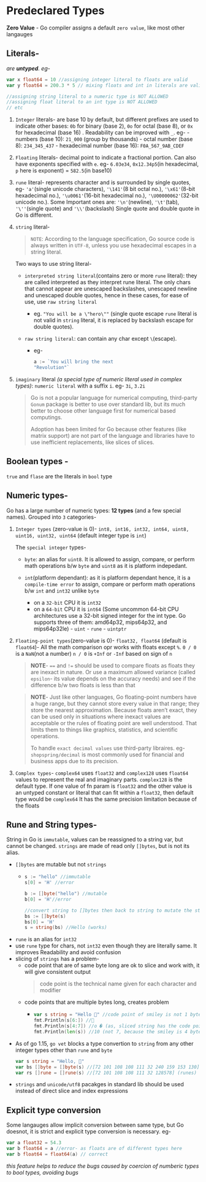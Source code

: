 # Predeclared Types
**Zero Value** - Go compiler assigns a default `zero value`, like most other langauges

## Literals-
*are **untyped**. eg-*
```go
var x float64 = 10 //assigning integer literal to floats are valid
var y float64 = 200.3 * 5 // mixing floats and int in literals are valid

//assigning string literal to a numeric type is NOT ALLOWED
//assigning float literal to an int type is NOT ALLOWED
// etc
```

1. `Integer` literals- are base 10 by default, but
   different prefixes are used to indicate other bases: `0b` for binary (base 2), `0o` for octal (base 8), or `0x` for hexadecimal (base 16) .
   Readability can be improved with `_`. eg- - numbers (base 10): `21_000` (group by thousands) - octal number (base 8): `234_345_437` - hexadecimal number (base 16): `F0A_567_9AB_CDEF`

2. `Floating` literals- decimal point to indicate a fractional portion.
   Can also have exponents specified with `e`.
   eg- `6.03e34`, `0x12.34p5`(in hexadecimal, `p` here is exponent) = `582.5`(in base10)

3. `rune` literal- represents character and is surrounded by single quotes, eg- `'a'`(single unicode characters), `'\141'`(8 bit octal no.), `'\x61'`(8-bit hexadecimal no.), `'\u0061'`(16-bit hexadecimal no.), `'\U00000062'`(32-bit unicode no.).
   Some Important ones are: `'\n'`(newline), `'\t'`(tab), `'\''`(single quote) and `'\\'`(backslash)
   Single quote and double quote in Go is different.

4. `string` literal-
   > `NOTE`: According to the language specification, Go source code is always written in `UTF-8`, unless you use hexadecimal escapes in a string literal.

   Two ways to use string literal-

   - `interpreted string literal`(contains zero or more `rune` literal): they are called interpreted as they interpret rune literal. The only chars that cannot appear are unescaped backslashes, unescaped newline and unescaped double quotes, hence in these cases, for ease of use, use `raw string literal`

     - eg. `"You will be a \"hero\""` (single quote escape `rune` literal is not valid in `string` literal, it is replaced by backslash escape for double quotes).

   - `raw string literal`: can contain any char except `\`(escape).
     - eg-
       ```go
       a := `You will bring the next
       "Revolution"`
       ```

5. `imaginary` literal *(a special type of numeric literal used in complex types)*: `numeric literal` with a suffix `i`. eg- `3i`, `3.2i`
   > Go is not a popular language for numerical computing, third-party `Gonum` package is better to use over standard lib, but its much better to choose other language first for numerical based computings.
   >
   >  Adoption has been limited for Go because other features (like matrix support) are not part of the language and libraries have to use inefficient
replacements, like slices of slices.
## Boolean types -
   `true` and `flase` are the literals in `bool` type

## Numeric types-

Go has a large number of numeric types: **12 types** (and a few special names).
Grouped into `3` categories-

1.  `Integer types` (zero-value is 0)-
     `int8, int16, int32, int64, uint8, uint16, uint32, uint64` (default integer type is `int`)

    The `special integer` types-
    - `byte`: an alias for `uint8`. It is allowed to assign, compare, or perform math operations b/w `byte` and `uint8` as it is platform indepedant.

    - `int`(platform dependant): as it is platform dependant hence, it is a `compile-time error` to assign, compare or perform math operations b/w `int` and `int32` unlike `byte`
      - on a `32-bit` CPU it is `int32`
      - on a `64-bit` CPU it is `int64` (Some uncommon 64-bit CPU architectures use a 32-bit signed integer for the int type. Go supports three of them: amd64p32, mips64p32, and mips64p32le) - `uint` - `rune` - `uintptr`

2.  `Floating-point types`(zero-value is 0)- `float32, float64` (default is `float64`)-
   All the math comparison opr works with floats except `%`.
   `0 / 0` is a `NaN`(not a number)
   `n / 0` is `+Inf` or `-Inf` based on sign of `n`
    > **NOTE**- `==` and `!=` should be used to compare floats as floats they are inexact in nature. Or use a maximum allowed variance (called `epsilon`- its value depends on the accuracy needs) and see if the difference b/w two floats is less than that

    > **NOTE**- Just like other languages, Go floating-point numbers
    have a huge range, but they cannot store every value in that range; they store the
    nearest approximation. Because floats aren’t exact, they can be used only in situations
    where inexact values are acceptable or the rules of floating point are well understood.
    That limits them to things like graphics, statistics, and scientific operations.
    >
    > To handle `exact decimal values` use third-party libraires. eg- `shopspring/decimal` is most commonly used for financial and business apps due to its precision.
3.  `Complex types`-
   `complex64` uses `float32` and `complex128` uses `float64` values to represent the real and imaginary parts.
   `complex128` is the default type.
    If one value of fn param is `float32` and the other value is an untyped constant or literal that can fit within a `float32`, then default type would be `complex64`
    It has the same precision limitation because of the floats

## Rune and String types-
String in Go is `immutable`, values can be reassigned to a string var, but cannot be changed.
`strings` are made of read only `[]bytes`, but is not its alias.
- `[]bytes` are mutable but not `strings`
   -  ```go
      s := "hello" //immutable
      s[0] = 'H' //error

      b := []byte("hello") //mutable
      b[0] = 'H'//error

      //convert string to []bytes then back to string to mutate the string
      bs := []byte(s)
      bs[0] = 'H'
      s = string(bs) //Hello (works)
      ```
- `rune` is an alias for `int32`
- use `rune` type for chars, not `int32` even though they are literally same. It improves Readability and avoid confusion
- slicing of `strings` has a problem-
  - code point that are of same byte long are ok to slice and work with, it will give consistent output
      > code point is the technical name given for each character and modifier
  - code points that are multiple bytes long, creates problem
    - ```go
      var s string = "Hello 🙂" //code point of smiley is not 1 byte long
      fmt.Println(s[6:]) //🙂
      fmt.Println(s[4:7]) //o � (as, sliced string has the code point that are multiple bytes long)
      fmt.Println(len(s)) //10 (not 7, because the smiley is 4 byte long in UTF-8 representation)
      ```
 - As of go 1.15, `go vet` blocks a type convertion to `string` from any other integer types other than `rune` and `byte`
   ```go
   var s string = "Hello, 🙂"
   var bs []byte = []byte(s) //[72 101 108 108 111 32 240 159 153 130] (UTF-8 bytes)
   var rs []rune = []rune(s) //[72 101 108 108 111 32 128578] (runes)
   ```
-  `strings` and `unicode/utf8` pacakges in standard lib should be used instead of direct slice and index expressions
## Explicit type conversion
   Some langauges allow implicit conversion between same type, but Go doesnot, it is strict and explicit type conversion is necessary.
   eg-
   ```go
   var a float32 = 54.3
   var b float64 = a //error- as floats are of different types here
   var b float64 = float64(a) // correct
   ```
   *this feature helps to reduce the bugs caused by coercion of numberic types to bool types, avoiding bugs*
